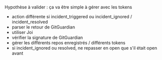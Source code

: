 Hypothèse à valider : ça va être simple à gérer avec les tokens

-   action différente si incident_triggered ou incident_ignored / incident_resolved
-   parser le retour de GitGuardian
-   utiliser Joi
-   vérifier la signature de GitGuardian
-   gérer les différents repos enregistrés / différents tokens
-   si incident_ignored ou resolved, ne repasser en open que s'il était open avant
